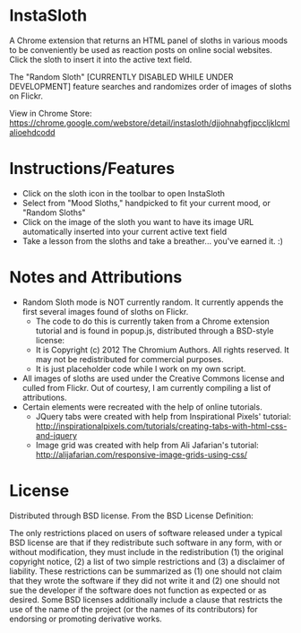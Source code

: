 InstaSloth
=============

A Chrome extension that returns an HTML panel of sloths in various moods to be conveniently be used as reaction posts on online social websites. Click the sloth to insert it into the active text field.

The "Random Sloth" [CURRENTLY DISABLED WHILE UNDER DEVELOPMENT] feature searches and randomizes order of images of sloths on Flickr.

View in Chrome Store: https://chrome.google.com/webstore/detail/instasloth/djjohnahgfjpccljklcmlalioehdcodd

Instructions/Features
=============
* Click on the sloth icon in the toolbar to open InstaSloth
* Select from "Mood Sloths," handpicked to fit your current mood, or "Random Sloths"
* Click on the image of the sloth you want to have its image URL automatically inserted into your current active text field
* Take a lesson from the sloths and take a breather... you've earned it. :)

Notes and Attributions
=============
* Random Sloth mode is NOT currently random. It currently appends the first several images found of sloths on Flickr.
  * The code to do this is currently taken from a Chrome extension tutorial and is found in popup.js, distributed through a BSD-style license:
  * It is Copyright (c) 2012 The Chromium Authors. All rights reserved. It may not be redistributed for commercial purposes.
  * It is just placeholder code while I work on my own script.
* All images of sloths are used under the Creative Commons license and culled from Flickr. Out of courtesy, I am currently compiling a list of attributions.
* Certain elements were recreated with the help of online tutorials.
  * JQuery tabs were created with help from Inspirational Pixels' tutorial: http://inspirationalpixels.com/tutorials/creating-tabs-with-html-css-and-jquery
  * Image grid was created with help from Ali Jafarian's tutorial: http://alijafarian.com/responsive-image-grids-using-css/
  
License
=============
Distributed through BSD license. From the BSD License Definition: 

The only restrictions placed on users of software released under a typical BSD license are that if they redistribute such software in any form, with or without modification, they must include in the redistribution (1) the original copyright notice, (2) a list of two simple restrictions and (3) a disclaimer of liability. These restrictions can be summarized as (1) one should not claim that they wrote the software if they did not write it and (2) one should not sue the developer if the software does not function as expected or as desired. Some BSD licenses additionally include a clause that restricts the use of the name of the project (or the names of its contributors) for endorsing or promoting derivative works.
